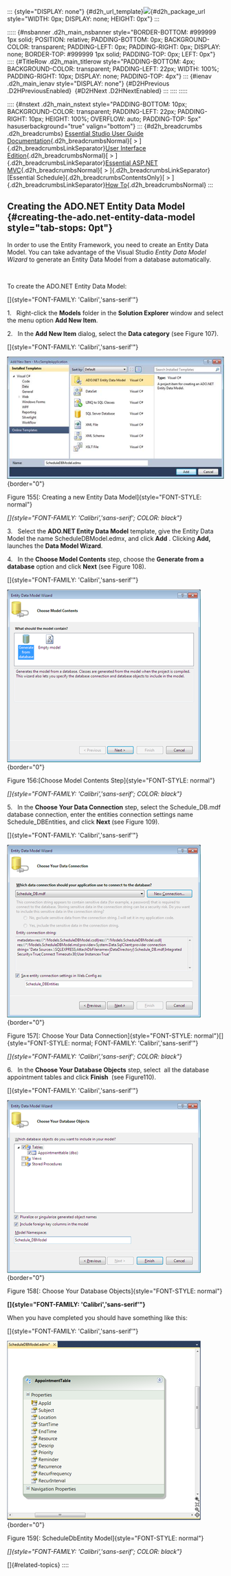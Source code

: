 ::: {style="DISPLAY: none"}
[](ms-xhelp:///?Id=d2h_url_template){#d2h_url_template}![](!package_url!){#d2h_package_url style="WIDTH: 0px; DISPLAY: none; HEIGHT: 0px"}
:::

::::: {#nsbanner .d2h_main_nsbanner style="BORDER-BOTTOM: #999999 1px solid; POSITION: relative; PADDING-BOTTOM: 0px; BACKGROUND-COLOR: transparent; PADDING-LEFT: 0px; PADDING-RIGHT: 0px; DISPLAY: none; BORDER-TOP: #999999 1px solid; PADDING-TOP: 0px; LEFT: 0px"}
:::: {#TitleRow .d2h_main_titlerow style="PADDING-BOTTOM: 4px; BACKGROUND-COLOR: transparent; PADDING-LEFT: 22px; WIDTH: 100%; PADDING-RIGHT: 10px; DISPLAY: none; PADDING-TOP: 4px"}
::: {#ienav .d2h_main_ienav style="DISPLAY: none"}
[](ms-xhelp:///?Id=fff93a8b-0d1c-4ef6-808c-ebdbe8092dfc){#D2HPrevious .D2HPreviousEnabled}  [](ms-xhelp:///?Id=a1b826f0-fcc2-41f5-baa8-c7a5273fdacd){#D2HNext .D2HNextEnabled}
:::
::::
:::::

:::: {#nstext .d2h_main_nstext style="PADDING-BOTTOM: 10px; BACKGROUND-COLOR: transparent; PADDING-LEFT: 22px; PADDING-RIGHT: 10px; HEIGHT: 100%; OVERFLOW: auto; PADDING-TOP: 5px" hasuserbackground="true" valign="bottom"}
::: {#d2h_breadcrumbs .d2h_breadcrumbs}
[Essential Studio User Guide Documentation](ms-xhelp:///?Id=12457748-09e3-4d74-a240-8e049cedf030){.d2h_breadcrumbsNormal}[ \> ]{.d2h_breadcrumbsLinkSeparator}[User Interface Edition](ms-xhelp:///?Id=c29296b7-531c-413b-a0ec-488ca1f7f669){.d2h_breadcrumbsNormal}[ \> ]{.d2h_breadcrumbsLinkSeparator}[Essential ASP.NET MVC](ms-xhelp:///?Id=4b14e7d1-65c4-4f67-b1aa-2c37709905a5){.d2h_breadcrumbsNormal}[ \> ]{.d2h_breadcrumbsLinkSeparator}[Essential Schedule]{.d2h_breadcrumbsContentsOnly}[ \> ]{.d2h_breadcrumbsLinkSeparator}[How To](ms-xhelp:///?Id=84ce0346-a231-4679-a834-37b06c85ce69){.d2h_breadcrumbsNormal}
:::

## Creating the ADO.NET Entity Data Model {#creating-the-ado.net-entity-data-model style="tab-stops: 0pt"}

In order to use the Entity Framework, you need to create an Entity Data Model. You can take advantage of the Visual Studio *Entity Data Model Wizard* to generate an Entity Data Model from a database automatically.

 

To create the ADO.NET Entity Data Model:

[]{style="FONT-FAMILY: 'Calibri','sans-serif'"} 

1.   Right-click the **Models** folder in the **Solution Explorer** window and select the menu option **Add New Item**.

2.   In the **Add New Item** dialog, select the **Data category** (see Figure 107).

[]{style="FONT-FAMILY: 'Calibri','sans-serif'"} 

![](ImagesExt/image55_131.jpg){border="0"}

Figure 155[: Creating a new Entity Data Model]{style="FONT-STYLE: normal"}

*[]{style="FONT-FAMILY: 'Calibri','sans-serif'; COLOR: black"}* 

3.   Select the **ADO.NET Entity Data Model** template, give the Entity Data Model the name ScheduleDBModel.edmx, and click **Add** . Clicking **Add,** launches the **Data Model Wizard**.

4.   In the **Choose Model Contents** step, choose the **Generate from a database** option and click **Next** (see Figure 108).

[]{style="FONT-FAMILY: 'Calibri','sans-serif'"} 

![](ImagesExt/image55_132.png){border="0"}

Figure 156:[Choose Model Contents Step]{style="FONT-STYLE: normal"}

*[]{style="FONT-FAMILY: 'Calibri','sans-serif'; COLOR: black"}* 

5.   In the **Choose Your Data Connection** step, select the Schedule_DB.mdf database connection, enter the entities connection settings name Schedule_DBEntities, and click **Next** (see Figure 109).

[]{style="FONT-FAMILY: 'Calibri','sans-serif'"} 

![](ImagesExt/image55_133.png){border="0"}

Figure 157[: Choose Your Data Connection]{style="FONT-STYLE: normal"}[]{style="FONT-STYLE: normal; FONT-FAMILY: 'Calibri','sans-serif'"}

*[]{style="FONT-FAMILY: 'Calibri','sans-serif'; COLOR: black"}* 

6.   In the **Choose Your Database Objects** step, select  all the database appointment tables and click **Finish**  (see Figure110).

[]{style="FONT-FAMILY: 'Calibri','sans-serif'"} 

![](ImagesExt/image55_134.png){border="0"}

Figure 158[: Choose Your Database Objects]{style="FONT-STYLE: normal"}

**[]{style="FONT-FAMILY: 'Calibri','sans-serif'"}** 

When you have completed you should have something like this:

[]{style="FONT-FAMILY: 'Calibri','sans-serif'"} 

![](ImagesExt/image55_135.png){border="0"}

Figure 159[: ScheduleDbEntity Model]{style="FONT-STYLE: normal"}

*[]{style="FONT-FAMILY: 'Calibri','sans-serif'; COLOR: black"}* 

[]{#related-topics}
::::
